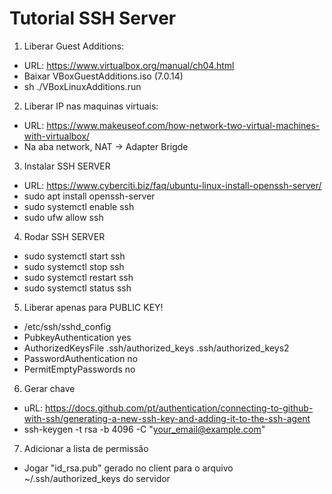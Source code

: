 # Tutorial SSH Server

1. Liberar Guest Additions:
- URL: https://www.virtualbox.org/manual/ch04.html
- Baixar VBoxGuestAdditions.iso (7.0.14)
- sh ./VBoxLinuxAdditions.run

2. Liberar IP nas maquinas virtuais:
- URL: https://www.makeuseof.com/how-network-two-virtual-machines-with-virtualbox/
- Na aba network, NAT -> Adapter Brigde

3. Instalar SSH SERVER
- URL: https://www.cyberciti.biz/faq/ubuntu-linux-install-openssh-server/
- sudo apt install openssh-server
- sudo systemctl enable ssh
- sudo ufw allow ssh

4. Rodar SSH SERVER
- sudo systemctl start ssh
- sudo systemctl stop ssh
- sudo systemctl restart ssh
- sudo systemctl status ssh

5. Liberar apenas para PUBLIC KEY!
- /etc/ssh/sshd_config
- PubkeyAuthentication yes
- AuthorizedKeysFile      .ssh/authorized_keys .ssh/authorized_keys2
- PasswordAuthentication no
- PermitEmptyPasswords no

6. Gerar chave
- uRL: https://docs.github.com/pt/authentication/connecting-to-github-with-ssh/generating-a-new-ssh-key-and-adding-it-to-the-ssh-agent
- ssh-keygen -t rsa -b 4096 -C "your_email@example.com"

7. Adicionar a lista de permissão
- Jogar "id_rsa.pub" gerado no client para o arquivo ~/.ssh/authorized_keys do servidor
